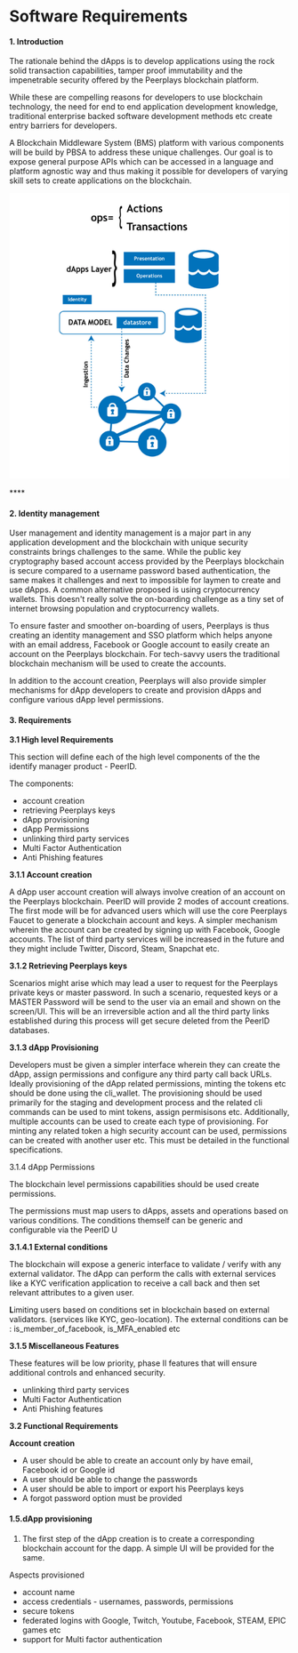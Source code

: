 # Software Requirements

#### 1. Introduction

The rationale behind the dApps is to develop applications using the rock solid transaction capabilities, tamper proof immutability and the impenetrable security offered by the Peerplays blockchain platform.

While these are compelling reasons for developers to use blockchain technology, the need for end to end application development knowledge, traditional enterprise backed software development methods etc create entry barriers for developers.

A Blockchain Middleware System \(BMS\) platform with various components will be build by PBSA to address these unique challenges. Our goal is to expose general purpose APIs which can be accessed in a language and platform agnostic way and thus making it possible for developers of varying skill sets to create applications on the blockchain.



![\(Figure 1: High-level design topology of a dApp\)](../.gitbook/assets/index.png)

\*\*\*\*

#### 2. Identity management

User management and identity management is a major part in any application development and the blockchain with unique security constraints brings challenges to the same. While the public key cryptography based account access provided by the Peerplays blockchain is secure compared to a username password based authentication, the same makes it challenges and next to impossible for laymen to create and use dApps. A common alternative proposed is using cryptocurrency wallets. This doesn't really solve the on-boarding challenge as a tiny set of internet browsing population and cryptocurrency wallets.

To ensure faster and smoother on-boarding of users, Peerplays is thus creating an identity management and SSO platform which helps anyone with an email address, Facebook or Google account to easily create an account on the Peerplays blockchain. For tech-savvy users the traditional blockchain mechanism will be used to create the accounts.

In addition to the account creation, Peerplays will also provide simpler mechanisms for dApp developers to create and provision dApps and configure various dApp level permissions.

#### 3. Requirements

**3.1 High level Requirements**

This section will define each of the high level components of the the identify manager product - PeerID.

The components:

* account creation
* retrieving Peerplays keys
* dApp provisioning
* dApp Permissions
* unlinking third party services
* Multi Factor Authentication
* Anti Phishing features

**3.1.1 Account creation**

A dApp user account creation will always involve creation of an account on the Peerplays blockchain. PeerID will provide 2 modes of account creations. The first mode will be for advanced users which will use the core Peerplays Faucet to generate a blockchain account and keys. A simpler mechanism wherein the account can be created by signing up with Facebook, Google accounts. The list of third party services will be increased in the future and they might include Twitter, Discord, Steam, Snapchat etc.

**3.1.2 Retrieving Peerplays keys**

Scenarios might arise which may lead a user to request for the Peerplays private keys or master password. In such a scenario, requested keys or a MASTER Password will be send to the user via an email and shown on the screen/UI. This will be an irreversible action and all the third party links established during this process will get secure deleted from the PeerID databases.

**3.1.3 dApp Provisioning**

Developers must be given a simpler interface wherein they can create the dApp, assign permissions and configure any third party call back URLs. Ideally provisioning of the dApp related permissions, minting the tokens etc should be done using the cli\_wallet. The provisioning should be used primarily for the staging and development process and the related cli commands can be used to mint tokens, assign permisisons etc. Additionally, multiple accounts can be used to create each type of provisioning. For minting any related token a high security account can be used, permissions can be created with another user etc. This must be detailed in the functional specifications.

3.1.4 dApp Permissions

The blockchain level permissions capabilities should be used create permissions.

The permissions must map users to dApps, assets and operations based on various conditions. The conditions themself can be generic and configurable via the PeerID U

**3.1.4.1 External conditions**

The blockchain will expose a generic interface to validate / verify with any external validator. The dApp can perform the calls with external services like a KYC verification application to receive a call back and then set relevant attributes to a given user.

**L**imiting users based on conditions set in blockchain based on external validators. \(services like KYC, geo-location\). The external conditions can be : is\_member\_of\_facebook, is\_MFA\_enabled etc

**3.1.5 Miscellaneous Features**

These features will be low priority, phase II features that will ensure additional controls and enhanced security.

* unlinking third party services
* Multi Factor Authentication
* Anti Phishing features

**3.2 Functional Requirements** 

**Account creation**

* A user should be able to create an account only by have email, Facebook id or Google id
* A user should be able to change the passwords
* A user should be able to import or export his Peerplays keys
* A forgot password option must be provided

#### 1.5.dApp provisioning <a id="1.5.dApp-provisioning"></a>

1. The first step of the dApp creation is to create a corresponding blockchain account for the dapp. A simple UI will be provided for the same.

Aspects provisioned

*  account name
* access credentials - usernames, passwords, permissions
* secure tokens
* federated logins with Google, Twitch, Youtube, Facebook, STEAM, EPIC games etc
* support for Multi factor authentication


